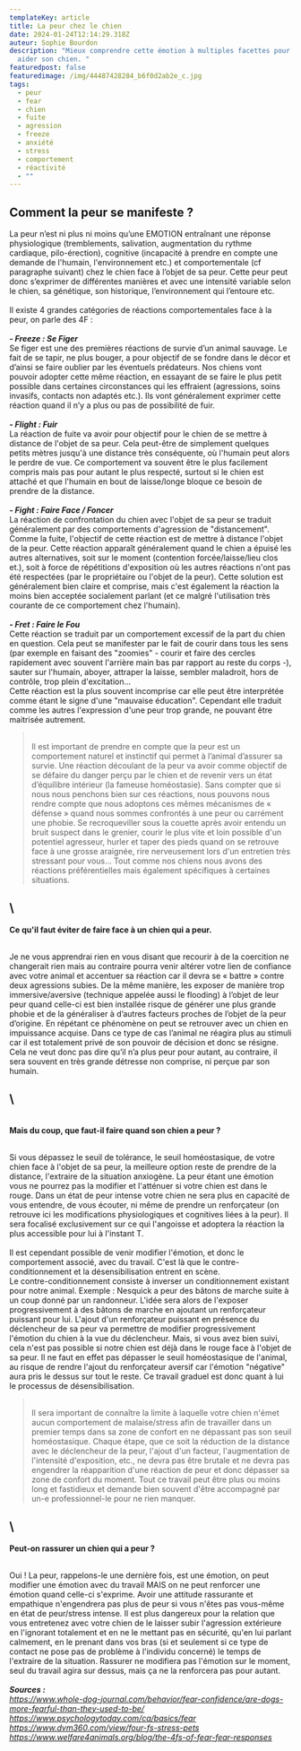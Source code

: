 ```yaml
---
templateKey: article
title: La peur chez le chien
date: 2024-01-24T12:14:29.318Z
auteur: Sophie Bourdon
description: "Mieux comprendre cette émotion à multiples facettes pour mieux
  aider son chien. "
featuredpost: false
featuredimage: /img/44487428284_b6f0d2ab2e_c.jpg
tags:
  - peur
  - fear
  - chien
  - fuite
  - agression
  - freeze
  - anxiété
  - stress
  - comportement
  - réactivité
  - ""
---
```

## **C﻿omment la peur se manifeste ?**

La peur n’est ni plus ni moins qu’une EMOTION entraînant une réponse physiologique (tremblements, salivation, augmentation du rythme cardiaque, pilo-érection), cognitive (incapacité à prendre en compte une demande de l'humain, l'environnement etc.) et comportementale (cf paragraphe suivant) chez le chien face à l’objet de sa peur. Cette peur peut donc s’exprimer de différentes manières et avec une intensité variable selon le chien, sa génétique, son historique, l’environnement qui l’entoure etc.\
\
Il existe 4 grandes catégories de réactions comportementales face à la peur, on parle des 4F :\
\
***\- Freeze : Se Figer***\
Se figer est une des premières réactions de survie d’un animal sauvage. Le fait de se tapir, ne plus bouger, a pour objectif de se fondre dans le décor et d’ainsi se faire oublier par les éventuels prédateurs. Nos chiens vont pouvoir adopter cette même réaction, en essayant de se faire le plus petit possible dans certaines circonstances qui les effraient (agressions, soins invasifs, contacts non adaptés etc.). Ils vont généralement exprimer cette réaction quand il n’y a plus ou pas de possibilité de fuir.\
\
***\- Flight : Fuir***\
La réaction de fuite va avoir pour objectif pour le chien de se mettre à distance de l'objet de sa peur. Cela peut-être de simplement quelques petits mètres jusqu'à une distance très conséquente, où l'humain peut alors le perdre de vue. Ce comportement va souvent être le plus facilement compris mais pas pour autant le plus respecté, surtout si le chien est attaché et que l'humain en bout de laisse/longe bloque ce besoin de prendre de la distance.\
\
***\- Fight : Faire Face / Foncer***\
La réaction de confrontation du chien avec l'objet de sa peur se traduit généralement par des comportements d'agression de "distancement". Comme la fuite, l'objectif de cette réaction est de mettre à distance l'objet de la peur. Cette réaction apparaît généralement quand le chien a épuisé les autres alternatives, soit sur le moment (contention forcée/laisse/lieu clos et.), soit à force de répétitions d'exposition où les autres réactions n'ont pas été respectées (par le propriétaire ou l'objet de la peur). Cette solution est généralement bien claire et comprise, mais c'est également la réaction la moins bien acceptée socialement parlant (et ce malgré l'utilisation très courante de ce comportement chez l'humain).\
\
***\- Fret : Faire le Fou***\
Cette réaction se traduit par un comportement excessif de la part du chien en question. Cela peut se manifester par le fait de courir dans tous les sens (par exemple en faisant des "zoomies" - courir et faire des cercles rapidement avec souvent l'arrière main bas par rapport au reste du corps -), sauter sur l'humain, aboyer, attraper la laisse, sembler maladroit, hors de contrôle, trop plein d'excitation...\
Cette réaction est la plus souvent incomprise car elle peut être interprétée comme étant le signe d'une "mauvaise éducation". Cependant elle traduit comme les autres l'expression d'une peur trop grande, ne pouvant être maitrisée autrement.

> \
> Il est important de prendre en compte que la peur est un comportement naturel et instinctif qui permet à l’animal d’assurer sa survie. Une réaction découlant de la peur va avoir comme objectif de se défaire du danger perçu par le chien et de revenir vers un état d’équilibre intérieur (la fameuse homéostasie). Sans compter que si nous nous penchons bien sur ces réactions, nous pouvons nous rendre compte que nous adoptons ces mêmes mécanismes de « défense » quand nous sommes confrontés à une peur ou carrément une phobie. Se recroqueviller sous la couette après avoir entendu un bruit suspect dans le grenier, courir le plus vite et loin possible d'un potentiel agresseur, hurler et taper des pieds quand on se retrouve face à une grosse araignée, rire nerveusement lors d'un entretien très stressant pour vous... Tout comme nos chiens nous avons des réactions préférentielles mais également spécifiques à certaines situations.

## \
**Ce qu'il faut éviter de faire face à un chien qui a peur.**

\
Je ne vous apprendrai rien en vous disant que recourir à de la coercition ne changerait rien mais au contraire pourra venir altérer votre lien de confiance avec votre animal et accentuer sa réaction car il devra se « battre » contre deux agressions subies. De la même manière, les exposer de manière trop immersive/aversive (technique appelée aussi le flooding) à l’objet de leur peur quand celle-ci est bien installée risque de générer une plus grande phobie et de la généraliser à d’autres facteurs proches de l’objet de la peur d’origine. En répétant ce phénomène on peut se retrouver avec un chien en impuissance acquise. Dans ce type de cas l’animal ne réagira plus au stimuli car il est totalement privé de son pouvoir de décision et donc se résigne. Cela ne veut donc pas dire qu’il n’a plus peur pour autant, au contraire, il sera souvent en très grande détresse non comprise, ni perçue par son humain.

## \
\
**Mais du coup, que faut-il faire quand son chien a peur ?**

\
Si vous dépassez le seuil de tolérance, le seuil homéostasique, de votre chien face à l'objet de sa peur, la meilleure option reste de prendre de la distance, l'extraire de la situation anxiogène. La peur étant une émotion vous ne pourrez pas la modifier et l'atténuer si votre chien est dans le rouge. Dans un état de peur intense votre chien ne sera plus en capacité de vous entendre, de vous écouter, ni même de prendre un renforçateur (on retrouve ici les modifications physiologiques et cognitives liées à la peur). Il sera focalisé exclusivement sur ce qui l'angoisse et adoptera la réaction la plus accessible pour lui à l'instant T.\
\
Il est cependant possible de venir modifier l'émotion, et donc le comportement associé, avec du travail. C'est là que le contre-conditionnement et la désensibilisation entrent en scène.\
Le contre-conditionnement consiste à inverser un conditionnement existant pour notre animal. Exemple : Nesquick a peur des bâtons de marche suite à un coup donné par un randonneur. L'idée sera alors de l'exposer progressivement à des bâtons de marche en ajoutant un renforçateur puissant pour lui. L'ajout d'un renforçateur puissant en présence du déclencheur de sa peur va permettre de modifier progressivement l'émotion du chien à la vue du déclencheur. Mais, si vous avez bien suivi, cela n'est pas possible si notre chien est déjà dans le rouge face à l'objet de sa peur. Il ne faut en effet pas dépasser le seuil homéostasique de l'animal, au risque de rendre l'ajout du renforçateur aversif car l'émotion "négative" aura pris le dessus sur tout le reste. Ce travail graduel est donc quant à lui le processus de désensibilisation.

> \
> Il sera important de connaître la limite à laquelle votre chien n'émet aucun comportement de malaise/stress afin de travailler dans un premier temps dans sa zone de confort en ne dépassant pas son seuil homéostasique. Chaque étape, que ce soit la réduction de la distance avec le déclencheur de la peur, l'ajout d'un facteur, l'augmentation de l'intensité d'exposition, etc., ne devra pas être brutale et ne devra pas engendrer la réapparition d'une réaction de peur et donc dépasser sa zone de confort du moment. Tout ce travail peut être plus ou moins long et fastidieux et demande bien souvent d'être accompagné par un-e professionnel-le pour ne rien manquer.

## \
**Peut-on rassurer un chien qui a peur ?**

\
Oui ! La peur, rappelons-le une dernière fois, est une émotion, on peut modifier une émotion avec du travail MAIS on ne peut renforcer une émotion quand celle-ci s'exprime. Avoir une attitude rassurante et empathique n'engendrera pas plus de peur si vous n'êtes pas vous-même en état de peur/stress intense. Il est plus dangereux pour la relation que vous entretenez avec votre chien de le laisser subir l'agression extérieure en l'ignorant totalement et en ne le mettant pas en sécurité, qu'en lui parlant calmement, en le prenant dans vos bras (si et seulement si ce type de contact ne pose pas de problème à l'individu concerné) le temps de l'extraire de la situation. Rassurer ne modifiera pas l'émotion sur le moment, seul du travail agira sur dessus, mais ça ne la renforcera pas pour autant.\
\
***Sources :***\
*<https://www.whole-dog-journal.com/behavior/fear-confidence/are-dogs-more-fearful-than-they-used-to-be/>*\
*<https://www.psychologytoday.com/ca/basics/fear>*\
*<https://www.dvm360.com/view/four-fs-stress-pets>*\
*<https://www.welfare4animals.org/blog/the-4fs-of-fear-fear-responses>*

<!--EndFragment-->